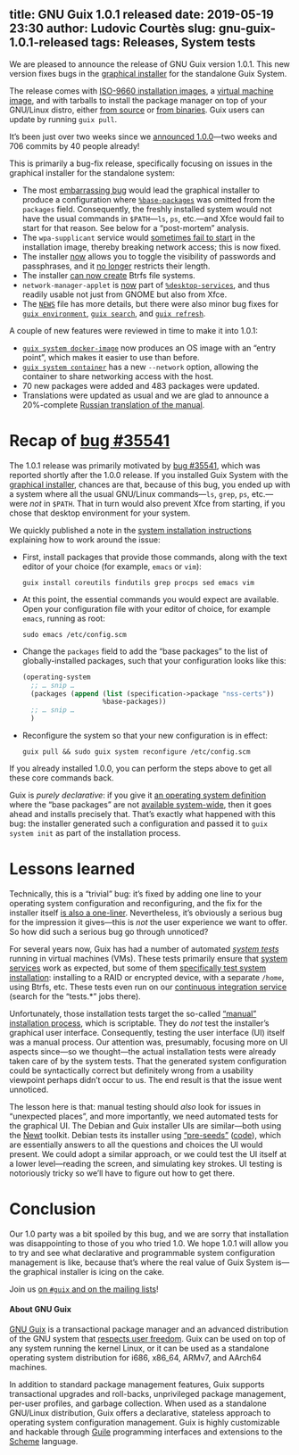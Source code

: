 title: GNU Guix 1.0.1 released
date: 2019-05-19 23:30
author: Ludovic Courtès
slug: gnu-guix-1.0.1-released
tags: Releases, System tests
---
We are pleased to announce the release of GNU Guix version 1.0.1.  This
new version fixes bugs in the [graphical
installer](https://www.gnu.org/software/guix/manual/en/html_node/Guided-Graphical-Installation.html)
for the standalone Guix System.

The release comes with [ISO-9660 installation
images](https://www.gnu.org/software/guix/manual/en/html_node/System-Installation.html),
a [virtual machine
image](https://www.gnu.org/software/guix/manual/en/html_node/Running-Guix-in-a-VM.html),
and with tarballs to install the package manager on top of your
GNU/Linux distro, either [from
source](https://www.gnu.org/software/guix/manual/en/html_node/Requirements.html)
or [from
binaries](https://www.gnu.org/software/guix/manual/en/html_node/Binary-Installation.html).
Guix users can update by running `guix pull`.

It’s been just over two weeks since we [announced
1.0.0](https://www.gnu.org/software/guix/blog/2019/gnu-guix-1.0.0-released/)—two
weeks and 706 commits by 40 people already!

This is primarily a bug-fix release, specifically focusing on issues in
the graphical installer for the standalone system:

  - The most [embarrassing bug](https://issues.guix.gnu.org/issue/35541)
    would lead the graphical installer to produce a configuration where
    [`%base-packages`](https://www.gnu.org/software/guix/manual/en/html_node/Using-the-Configuration-System.html#index-_0025base_002dpackages)
    was omitted from the `packages` field.  Consequently, the freshly
    installed system would not have the usual commands in `$PATH`—`ls`,
    `ps`, etc.—and Xfce would fail to start for that reason.  See below
    for a “post-mortem” analysis.
  - The `wpa-supplicant` service would [sometimes fail to
    start](https://issues.guix.gnu.org/issue/35550) in the installation
    image, thereby breaking network access; this is now fixed.
  - The installer [now](https://issues.guix.gnu.org/issue/35540) allows
    you to toggle the visibility of passwords and passphrases, and it [no
    longer](https://issues.guix.gnu.org/issue/35716) restricts their
    length.
  - The installer [can now
    create](https://issues.guix.gnu.org/issue/35657) Btrfs file
    systems.
  - `network-manager-applet` is [now](https://issues.guix.gnu.org/35554)
    part of
    [`%desktop-services`](https://www.gnu.org/software/guix/manual/en/html_node/Desktop-Services.html#index-_0025desktop_002dservices),
    and thus readily usable not just from GNOME but also from Xfce.
  - The
    [`NEWS`](https://git.savannah.gnu.org/cgit/guix.git/tree/NEWS?h=version-1.0.1)
    file has more details, but there were also minor bug fixes for
    [`guix environment`](https://issues.guix.gnu.org/issue/35618), [`guix
    search`](https://issues.guix.gnu.org/issue/35588), and [`guix
    refresh`](https://issues.guix.gnu.org/issue/35684).

A couple of new features were reviewed in time to make it into 1.0.1:

  - [`guix system
    docker-image`](https://www.gnu.org/software/guix/manual/en/html_node/Invoking-guix-system.html)
    now produces an OS image with an “entry point”, which makes it
    easier to use than before.
  - [`guix system
    container`](https://www.gnu.org/software/guix/manual/en/html_node/Invoking-guix-system.html)
    has a new `--network` option, allowing the container to share
    networking access with the host.
  - 70 new packages were added and 483 packages were updated.
  - Translations were updated as usual and we are glad to announce a
    20%-complete [Russian translation of the
    manual](https://www.gnu.org/software/guix/manual/ru/html_node).


# Recap of [bug #35541](https://issues.guix.gnu.org/issue/35541)

The 1.0.1 release was primarily motivated by [bug
#35541](https://issues.guix.gnu.org/issue/35541), which was reported
shortly after the 1.0.0 release.  If you installed Guix System with the
[graphical
installer](https://www.gnu.org/software/guix/manual/en/html_node/Guided-Graphical-Installation.html),
chances are that, because of this bug, you ended up with a system where
all the usual GNU/Linux commands—`ls`, `grep`, `ps`, etc.—were _not_ in
`$PATH`.  That in turn would also prevent Xfce from starting, if you
chose that desktop environment for your system.

We quickly published a note in the [system installation
instructions](https://www.gnu.org/software/guix/manual/en/html_node/Guided-Graphical-Installation.html)
explaining how to work around the issue:

  - First, install packages that provide those commands, along with the
    text editor of your choice (for example, `emacs` or `vim`):
	
	```
    guix install coreutils findutils grep procps sed emacs vim
	```

  - At this point, the essential commands you would expect are
    available.  Open your configuration file with your editor of choice,
    for example `emacs`, running as root:

    ```
    sudo emacs /etc/config.scm
	```

  - Change the `packages` field to add the “base packages” to the list of
    globally-installed packages, such that your configuration looks like
    this:

    ```scheme
	(operating-system
	  ;; … snip …
	  (packages (append (list (specification->package "nss-certs"))
						%base-packages))
	  ;; … snip …
	  )
    ```

  - Reconfigure the system so that your new configuration is in effect:

    ```
    guix pull && sudo guix system reconfigure /etc/config.scm
	```

If you already installed 1.0.0, you can perform the steps above to get
all these core commands back.

Guix is _purely declarative_: if you give it [an operating system
definition](https://www.gnu.org/software/guix/manual/en/html_node/Using-the-Configuration-System.html)
where the “base packages” are not [available
system-wide](https://www.gnu.org/software/guix/manual/en/html_node/Using-the-Configuration-System.html#Globally_002dVisible-Packages),
then it goes ahead and installs precisely that.  That’s exactly what
happened with this bug: the installer generated such a configuration and
passed it to `guix system init` as part of the installation process.

# Lessons learned

Technically, this is a “trivial” bug: it’s fixed by adding one line to
your operating system configuration and reconfiguring, and the fix for
the installer itself [is also a
one-liner](https://git.savannah.gnu.org/cgit/guix.git/commit/?id=ecb0df6817eb3767e6b4dcf1945f3c2dfbe3b44f).
Nevertheless, it’s obviously a serious bug for the impression it
gives—this is _not_ the user experience we want to offer.  So how did such
a serious bug go through unnoticed?

For several years now, Guix has had a number of automated [_system
tests_](https://www.gnu.org/software/guix/blog/2016/guixsd-system-tests/)
running in virtual machines (VMs).  These tests primarily ensure that
[system
services](https://www.gnu.org/software/guix/manual/en/html_node/Services.html)
work as expected, but some of them [specifically test system
installation](https://git.savannah.gnu.org/cgit/guix.git/tree/gnu/tests/install.scm):
installing to a RAID or encrypted device, with a separate `/home`, using
Btrfs, etc.  These tests even run on our [continuous integration
service](https://ci.guix.gnu.org/jobset/guix-master) (search for the
“tests.*” jobs there).

Unfortunately, those installation tests target the so-called [“manual”
installation
process](https://www.gnu.org/software/guix/manual/en/html_node/Manual-Installation.html),
which is scriptable.  They do _not_ test the installer’s graphical user
interface.  Consequently, testing the user interface (UI) itself was a
manual process.  Our attention was, presumably, focusing more on UI
aspects since—so we thought—the actual installation tests were already
taken care of by the system tests.  That the generated system
configuration could be syntactically correct but definitely wrong from a
usability viewpoint perhaps didn’t occur to us.  The end result is that
the issue went unnoticed.

The lesson here is that: manual testing should _also_ look for issues in
“unexpected places”, and more importantly, we need automated tests for
the graphical UI.  The Debian and Guix installer UIs are similar—both
using the [Newt](https://pagure.io/newt) toolkit.  Debian tests its
installer using
[“pre-seeds”](https://wiki.debian.org/DebianInstaller/Preseed)
([code](https://salsa.debian.org/installer-team/preseed)), which are
essentially answers to all the questions and choices the UI would
present.  We could adopt a similar approach, or we could test the UI
itself at a lower level—reading the screen, and simulating key strokes.
UI testing is notoriously tricky so we’ll have to figure out how to get
there.

# Conclusion

Our 1.0 party was a bit spoiled by this bug, and we are sorry that
installation was disappointing to those of you who tried 1.0.  We hope
1.0.1 will allow you to try and see what declarative and programmable
system configuration management is like, because that’s where the real
value of Guix System is—the graphical installer is icing on the cake.

Join us [on `#guix` and on the mailing
lists](https://www.gnu.org/software/guix/contact/)!


#### About GNU Guix

[GNU Guix](https://www.gnu.org/software/guix) is a transactional package
manager and an advanced distribution of the GNU system that [respects
user
freedom](https://www.gnu.org/distros/free-system-distribution-guidelines.html).
Guix can be used on top of any system running the kernel Linux, or it
can be used as a standalone operating system distribution for i686,
x86_64, ARMv7, and AArch64 machines.

In addition to standard package management features, Guix supports
transactional upgrades and roll-backs, unprivileged package management,
per-user profiles, and garbage collection.  When used as a standalone
GNU/Linux distribution, Guix offers a declarative, stateless approach to
operating system configuration management.  Guix is highly customizable
and hackable through [Guile](https://www.gnu.org/software/guile)
programming interfaces and extensions to the
[Scheme](http://schemers.org) language.

